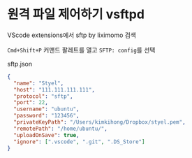 # 원격 파일 제어하기 vsftpd

VScode extensions에서 sftp by liximomo 검색

`Cmd+Shift+P` 커맨드 팔레트를 열고 `SFTP: config`를 선택

sftp.json

```json
{
  "name": "Styel",
  "host": "111.111.111.111",
  "protocol": "sftp",
  "port": 22,
  "username": "ubuntu",
  "password": "123456",
  "privateKeyPath": "/Users/kimkihong/Dropbox/styel.pem",
  "remotePath": "/home/ubuntu/",
  "uploadOnSave": true,
  "ignore": [".vscode", ".git", ".DS_Store"]
}
```
